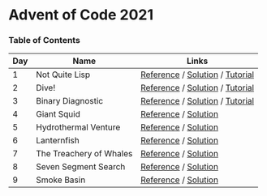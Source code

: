 # Advent of Code 2021

### Table of Contents

| Day | Name                    | Links                                                                                                                                 |
| --- | ----------------------- | ------------------------------------------------------------------------------------------------------------------------------------- |
| 1   | Not Quite Lisp          | [Reference](https://adventofcode.com/2021/day/1) / [Solution](/events/2021/day-1/index.ts) / [Tutorial](https://youtu.be/OBUlqT5wIVw) |
| 2   | Dive!                   | [Reference](https://adventofcode.com/2021/day/2) / [Solution](/events/2021/day-2/index.ts) / [Tutorial](https://youtu.be/lTtqGr7XmlU) |
| 3   | Binary Diagnostic       | [Reference](https://adventofcode.com/2021/day/3) / [Solution](/events/2021/day-3/index.ts) / [Tutorial](https://youtu.be/ZNfgvDrj-8s) |
| 4   | Giant Squid             | [Reference](https://adventofcode.com/2021/day/4) / [Solution](/events/2021/day-4/index.ts)                                            |
| 5   | Hydrothermal Venture    | [Reference](https://adventofcode.com/2021/day/5) / [Solution](/events/2021/day-5/index.ts)                                            |
| 6   | Lanternfish             | [Reference](https://adventofcode.com/2021/day/6) / [Solution](/events/2021/day-6/index.ts)                                            |
| 7   | The Treachery of Whales | [Reference](https://adventofcode.com/2021/day/7) / [Solution](/events/2021/day-7/index.ts)                                            |
| 8   | Seven Segment Search    | [Reference](https://adventofcode.com/2021/day/8) / [Solution](/events/2021/day-8/index.ts)                                            |
| 9   | Smoke Basin             | [Reference](https://adventofcode.com/2021/day/9) / [Solution](/events/2021/day-9/index.ts)                                            |
